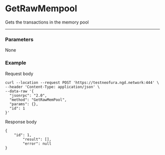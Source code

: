 # GetRawMempool
Gets the transactions in the memory pool
<hr>

### Parameters

None


### Example

Request body

```
curl --location --request POST 'https://testneofura.ngd.network:444' \
--header 'Content-Type: application/json' \
--data-raw '{  
  "jsonrpc": "2.0",
  "method": "GetRawMemPool",
  "params": {},
  "id": 1
}'
```
Response body

```json5
{
    "id": 1,
        "result": [],
        "error": null
}
```
